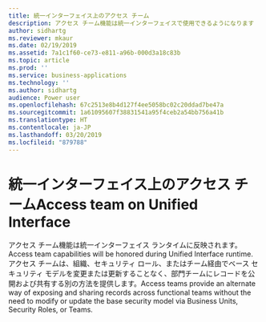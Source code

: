 ```yaml
---
title: 統一インターフェイス上のアクセス チーム
description: アクセス チーム機能は統一インターフェイスで使用できるようになります
author: sidhartg
ms.reviewer: mkaur
ms.date: 02/19/2019
ms.assetid: 7a1c1f60-ce73-e811-a96b-000d3a18c83b
ms.topic: article
ms.prod: ''
ms.service: business-applications
ms.technology: ''
ms.author: sidhartg
audience: Power user
ms.openlocfilehash: 67c2513e8b4d127f4ee5058bc02c20ddad7be47a
ms.sourcegitcommit: 1a61095607f38831541a95f4ceb2a54bb756a41b
ms.translationtype: HT
ms.contentlocale: ja-JP
ms.lasthandoff: 03/20/2019
ms.locfileid: "879788"
---
```

# <a name="access-team-on-unified-interface"></a><span data-ttu-id="38607-103">統一インターフェイス上のアクセス チーム</span><span class="sxs-lookup"><span data-stu-id="38607-103">Access team on Unified Interface</span></span>




<span data-ttu-id="38607-104">アクセス チーム機能は統一インターフェイス ランタイムに反映されます。</span><span class="sxs-lookup"><span data-stu-id="38607-104">Access team capabilities will be honored during Unified Interface runtime.</span></span> <span data-ttu-id="38607-105">アクセス チームは、組織、セキュリティ ロール、またはチーム経由でベース セキュリティ モデルを変更または更新することなく、部門チームにレコードを公開および共有する別の方法を提供します。</span><span class="sxs-lookup"><span data-stu-id="38607-105">Access teams provide an alternate way of exposing and sharing records across functional teams without the need to modify or update the base security model via Business Units, Security Roles, or Teams.</span></span>